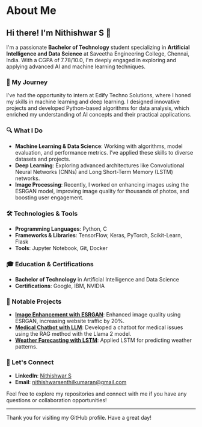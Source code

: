 # About Me

## Hi there! I'm Nithishwar S 👋

I'm a passionate **Bachelor of Technology** student specializing in **Artificial Intelligence and Data Science** at Saveetha Engineering College, Chennai, India. With a CGPA of 7.78/10.0, I'm deeply engaged in exploring and applying advanced AI and machine learning techniques.

### 🚀 My Journey

I've had the opportunity to intern at Edify Techno Solutions, where I honed my skills in machine learning and deep learning. I designed innovative projects and developed Python-based algorithms for data analysis, which enriched my understanding of AI concepts and their practical applications.

### 🔍 What I Do

- **Machine Learning & Data Science**: Working with algorithms, model evaluation, and performance metrics. I’ve applied these skills to diverse datasets and projects.
- **Deep Learning**: Exploring advanced architectures like Convolutional Neural Networks (CNNs) and Long Short-Term Memory (LSTM) networks.
- **Image Processing**: Recently, I worked on enhancing images using the ESRGAN model, improving image quality for thousands of photos, and boosting user engagement.

### 🛠️ Technologies & Tools

- **Programming Languages**: Python, C
- **Frameworks & Libraries**: TensorFlow, Keras, PyTorch, Scikit-Learn, Flask
- **Tools**: Jupyter Notebook, Git, Docker

### 🎓 Education & Certifications

- **Bachelor of Technology** in Artificial Intelligence and Data Science
- **Certifications**: Google, IBM, NVIDIA

### 🌟 Notable Projects

- **[Image Enhancement with ESRGAN](https://github.com/NITHISH74/Mini-project-Super-Resolution)**: Enhanced image quality using ESRGAN, increasing website traffic by 20%.
- **[Medical Chatbot with LLM](#)**: Developed a chatbot for medical issues using the RAG method with the Llama 2 model.
- **[Weather Forecasting with LSTM](#)**: Applied LSTM for predicting weather patterns.

### 🤝 Let's Connect

- **LinkedIn**: [Nithishwar S](https://www.linkedin.com/in/nithish74)
- **Email**: nithishwarsenthilkumaran@gmail.com

Feel free to explore my repositories and connect with me if you have any questions or collaboration opportunities!

---

Thank you for visiting my GitHub profile. Have a great day!
